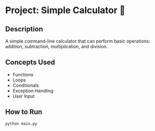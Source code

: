 # Project: Simple Calculator 🧮

## Description
A simple command-line calculator that can perform basic operations: addition, subtraction, multiplication, and division.

## Concepts Used
- Functions
- Loops
- Conditionals
- Exception Handling
- User Input

## How to Run
```bash
python main.py
